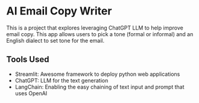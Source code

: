 # AI Email Copy Writer

This is a project that explores leveraging ChatGPT LLM to help improve email copy. This app allows users to pick a tone (formal or informal) and an English dialect to set tone for the email.

## Tools Used

- Streamlit: Awesome framework to deploy python web applications
- ChatGPT: LLM for the text generation
- LangChain: Enabling the easy chaining of text input and prompt that uses OpenAI